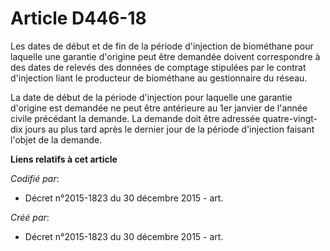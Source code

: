 # Article D446-18

Les dates de début et de fin de la période d'injection de biométhane pour laquelle une garantie d'origine peut être demandée
doivent correspondre à des dates de relevés des données de comptage stipulées par le contrat d'injection liant le producteur
de biométhane au gestionnaire du réseau.

La date de début de la période d'injection pour laquelle une garantie d'origine est demandée ne peut être antérieure au 1er
janvier de l'année civile précédant la demande. La demande doit être adressée quatre-vingt-dix jours au plus tard après le
dernier jour de la période d'injection faisant l'objet de la demande.

**Liens relatifs à cet article**

_Codifié par_:

  - Décret n°2015-1823 du 30 décembre 2015 - art.

_Créé par_:

  - Décret n°2015-1823 du 30 décembre 2015 - art.
